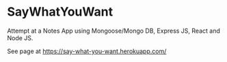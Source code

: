# SayWhatYouWant

Attempt at a Notes App using Mongoose/Mongo DB, Express JS, React and Node JS.

See page at https://say-what-you-want.herokuapp.com/
